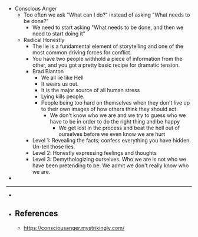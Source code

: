 - Conscious Anger
	- Too often we ask "What can I do?" instead of asking "What needs to be done?"
		- We need to start asking "What needs to be done, and then we need to start doing it"
	- Radical Honestly
		- The lie is a fundamental element of storytelling and one of the most common driving forces for conflict.
		- You have two people withhold a piece of information from the other, and you got a pretty basic recipe for dramatic tension.
		- Brad Blanton
			- We all lie like Hell
			- It wears us out.
			- It is the major source of all human stress
			- Lying kills people.
			- People being too hard on themselves when they don't live up to their own images of how others think they should act.
				- We don't know who we are and we try to guess who we have to be in order to do the right thing and be happy
					- We get lost in the process and beat the hell out of ourselves before we even know we are hurt
		- Level 1: Revealing the facts; confess everything you have hidden. Un-tell those lies.
		- Level 2: Honestly expressing feelings and thoughts
		- Level 3: Demythologizing ourselves. Who we are is not who we have been pretending to be. We admit we don't really know who we are.
-
- ---
-
- ## References
	- https://consciousanger.mystrikingly.com/